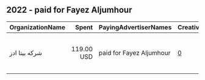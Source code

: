 ## 2022 - paid for Fayez Aljumhour 
|OrganizationName|Spent|PayingAdvertiserNames|CreativeUrls|Impressions|Genders|AgeBrackets|CountryCodes|BillingAddresses|CandidateBallotInformation|
|:---|---:|:---|:---|---:|:---|:---|:---|:---|:---|
|شركه بيتا ادز|119.00 USD|paid for Fayez Aljumhour|[0](https://www.snap.com/political-ads/asset/562e376c03fde74639acad898fbf25f3a33c321b49e0412272faa4c90117bb93?mediaType=png)|129,697||21+|kuwait|"7 Khalid Ibn Al Waleed St , Kuwait City - Sawaber Tower 6 , Floor 6, Office No.13,Sharq,15300,KW"|paid for by Fayez Aljumhour|
